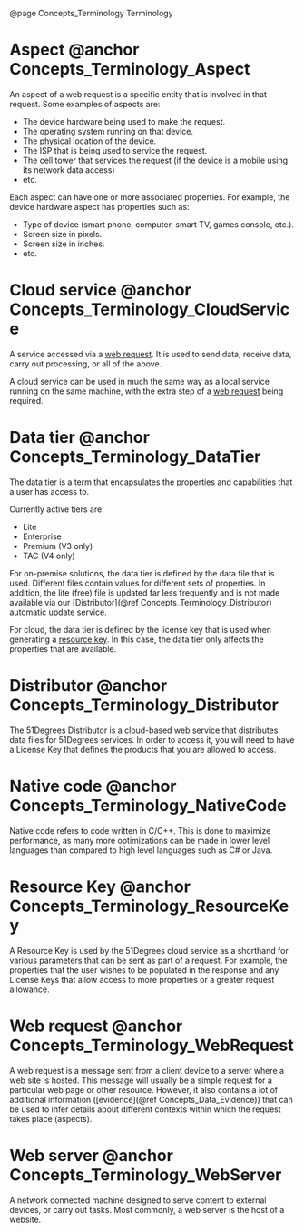 @page Concepts_Terminology Terminology


# Aspect @anchor Concepts_Terminology_Aspect

An aspect of a web request is a specific entity that is involved in that request. 
Some examples of aspects are:

* The device hardware being used to make the request.
* The operating system running on that device.
* The physical location of the device.
* The ISP that is being used to service the request.
* The cell tower that services the request (if the device is a mobile using its network 
data access)
* etc.

Each aspect can have one or more associated properties. For example, the device hardware
aspect has properties such as:

* Type of device (smart phone, computer, smart TV, games console, etc.).
* Screen size in pixels.
* Screen size in inches.
* etc.

# Cloud service @anchor Concepts_Terminology_CloudService

A service accessed via a [web request](@term{WebRequest}). It is used to send data,
receive data, carry out processing, or all of the above.

A cloud service can be used in much the same way as a local service running on the same machine,
with the extra step of a [web request](@term{WebRequest}) being required.

# Data tier @anchor Concepts_Terminology_DataTier

The data tier is a term that encapsulates the properties and capabilities that a user has access to.

Currently active tiers are:
- Lite
- Enterprise
- Premium (V3 only)
- TAC (V4 only)

For on-premise solutions, the data tier is defined by the data file that is used. 
Different files contain values for different sets of properties.
In addition, the lite (free) file is updated far less frequently and is not made available via 
our [Distributor](@ref Concepts_Terminology_Distributor) automatic update service.

For cloud, the data tier is defined by the license key that is used when generating a 
[resource key](Concepts_Terminology_ResourceKey).
In this case, the data tier only affects the properties that are available.

# Distributor @anchor Concepts_Terminology_Distributor

The 51Degrees Distributor is a cloud-based web service that distributes data files for 51Degrees
services.
In order to access it, you will need to have a License Key that defines the products that
you are allowed to access.

# Native code @anchor Concepts_Terminology_NativeCode

Native code refers to code written in C/C++. This is done to maximize performance, as many more
optimizations can be made in lower level languages than compared to high level languages such as C# or Java.

# Resource Key @anchor Concepts_Terminology_ResourceKey

A Resource Key is used by the 51Degrees cloud service as a shorthand for various parameters that can be sent 
as part of a request. For example, the properties that the user wishes to be populated in the response and
any License Keys that allow access to more properties or a greater request allowance.

# Web request @anchor Concepts_Terminology_WebRequest

A web request is a message sent from a client device to a server where a web site is hosted.
This message will usually be a simple request for a particular web page or other resource. 
However, it also contains a lot of additional information ([evidence](@ref Concepts_Data_Evidence)) 
that can be used to infer details about different contexts within which the request takes 
place (aspects). 

# Web server @anchor Concepts_Terminology_WebServer

A network connected machine designed to serve content to external devices, or carry out
tasks. Most commonly, a web server is the host of a website.
